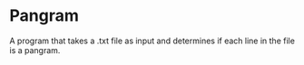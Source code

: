# Pangram
A program that takes a .txt file as input and determines if each line in the file is a pangram.
